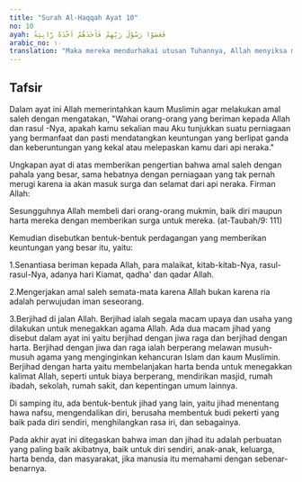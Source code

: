 ```yaml
---
title: "Surah Al-Haqqah Ayat 10"
no: 10
ayah: فَعَصَوْا رَسُوْلَ رَبِّهِمْ فَاَخَذَهُمْ اَخْذَةً رَّابِيَةً 
arabic_no: ١٠
translation: "Maka mereka mendurhakai utusan Tuhannya, Allah menyiksa mereka dengan siksaan yang sangat keras. "
---
```


## Tafsir

Dalam ayat ini Allah memerintahkan kaum Muslimin agar melakukan amal saleh dengan mengatakan, "Wahai orang-orang yang beriman kepada Allah dan rasul -Nya, apakah kamu sekalian mau Aku tunjukkan suatu perniagaan yang bermanfaat dan pasti mendatangkan keuntungan yang berlipat ganda dan keberuntungan yang kekal atau melepaskan kamu dari api neraka."

Ungkapan ayat di atas memberikan pengertian bahwa amal saleh dengan pahala yang besar, sama hebatnya dengan perniagaan yang tak pernah merugi karena ia akan masuk surga dan selamat dari api neraka. Firman Allah:

Sesungguhnya Allah membeli dari orang-orang mukmin, baik diri maupun harta mereka dengan memberikan surga untuk mereka. (at-Taubah/9: 111)

Kemudian disebutkan bentuk-bentuk perdagangan yang memberikan keuntungan yang besar itu, yaitu:

1.Senantiasa beriman kepada Allah, para malaikat, kitab-kitab-Nya, rasul-rasul-Nya, adanya hari Kiamat, qadha' dan qadar Allah.

2.Mengerjakan amal saleh semata-mata karena Allah bukan karena ria adalah perwujudan iman seseorang.

3.Berjihad di jalan Allah. Berjihad ialah segala macam upaya dan usaha yang dilakukan untuk menegakkan agama Allah. Ada dua macam jihad yang disebut dalam ayat ini yaitu berjihad dengan jiwa raga dan berjihad dengan harta. Berjihad dengan jiwa dan raga ialah berperang melawan musuh-musuh agama yang menginginkan kehancuran Islam dan kaum Muslimin. Berjihad dengan harta yaitu membelanjakan harta benda untuk menegakkan kalimat Allah, seperti untuk biaya berperang, mendirikan masjid, rumah ibadah, sekolah, rumah sakit, dan kepentingan umum lainnya.

Di samping itu, ada bentuk-bentuk jihad yang lain, yaitu jihad menentang hawa nafsu, mengendalikan diri, berusaha membentuk budi pekerti yang baik pada diri sendiri, menghilangkan rasa iri, dan sebagainya. 

Pada akhir ayat ini ditegaskan bahwa iman dan jihad itu adalah perbuatan yang paling baik akibatnya, baik untuk diri sendiri, anak-anak, keluarga, harta benda, dan masyarakat, jika manusia itu memahami dengan sebenar-benarnya.
